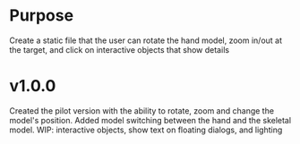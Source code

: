 # Purpose
Create a static file that the user can rotate the hand model, zoom in/out at the target, and click on interactive objects that show details

# v1.0.0
Created the pilot version with the ability to rotate, zoom and change the model's position. Added model switching between the hand and the skeletal model.
WIP: interactive objects, show text on floating dialogs, and lighting
